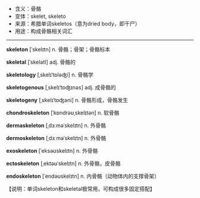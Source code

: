 - <span class="definition">含义：骨骼</span>
- <span class="definition">变体：skelet, skeleto</span>
- <span class="definition">来源：希腊单词skeletos（意为dried body，即干尸）</span>
- <span class="definition">用途：构成骨骼相关词汇</span>


---


<span class="vocabulary">**skeleton**</span> [ˈskelɪtn] n. 骨骼；骨架；骨骼标本

<span class="vocabulary">**skeletal**</span> [ˈskelətl] adj. 骨骼的 

<span class="vocabulary">**skeletology**</span> [ˌskelɪˈtɒləʤi] n. 骨骼学

<span class="vocabulary">**skeletogenous**</span> [ˌskelɪˈtɒʤɪnəs] adj. 成骨骼的

<span class="vocabulary">**skeletogeny**</span> [ˌskelɪˈtɒʤәni] n. 骨骼形成，骨骼发生

<span class="vocabulary">**chondroskeleton**</span> [ˈkɒndrəʊˌskelɪtən] n. 软骨骼

<span class="vocabulary">**dermaskeleton**</span> [ˌdɜːməˈskelɪtn] n. 外骨骼

<span class="vocabulary">**dermoskeleton**</span> [ˌdɜːməˈskelɪtn] n. 外骨骼

<span class="vocabulary">**exoskeleton**</span> [ˈeksəʊskelɪtn] n. 外骨骼

<span class="vocabulary">**ectoskeleton**</span> [ˌektəʊˈskelɪtn] n. 外骨骼，皮骨骼

<span class="vocabulary">**endoskeleton**</span> [ˈendəʊskelɪtn] n. 内骨骼（动物体内的支撑骨架）

【说明：单词skeleton和skeletal极常用，可构成很多固定搭配】
